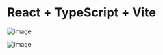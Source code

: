 # React + TypeScript + Vite

![image](https://github.com/mertcetiin/React-Projects/assets/102957602/d3a7c936-f935-4fcf-859b-73284351c896)

![image](https://github.com/mertcetiin/React-Projects/assets/102957602/9be6bbf4-6614-4a58-9cf8-02cbe54d19ec)
